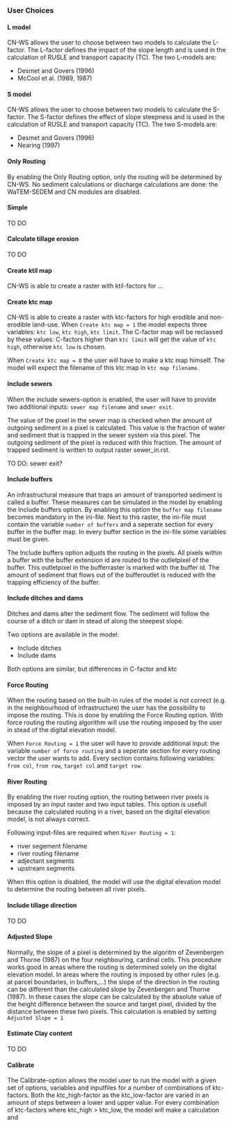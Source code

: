 ### User Choices

#### L model

CN-WS allows the user to choose between two models to calculate the L-factor. The L-factor defines the impact of the slope length and is used
in the calculation of RUSLE and transport capacity (TC). The two L-models are:
- Desmet and Govers (1996)
- McCool et al. (1989, 1987) 

#### S model

CN-WS allows the user to choose between two models to calculate the S-factor. The S-factor defines the effect of slope steepness and is used
in the calculation of RUSLE and transport capacity (TC). The two S-models are:
- Desmet and Govers (1996)
- Nearing (1997)

#### Only Routing

By enabling the Only Routing option, only the routing will be determined by CN-WS. No sediment calculations or discharge calculations are done:
the WaTEM-SEDEM and CN modules are disabled.

#### Simple

TO DO

#### Calculate tillage erosion

TO DO

#### Create ktil map

CN-WS is able to create a raster with ktil-factors for ... 

#### Create ktc map

CN-WS is able to create a raster with ktc-factors for high erodible and non-erodible land-use. When `Create ktc map = 1` the model expects three variables:
`ktc low`, `ktc high`, `ktc limit`. The C-factor map will be reclassed by these values: C-factors higher than `ktc limit` will get the value of `ktc high`, 
otherwise `ktc low` is chosen. 

When `Create ktc map = 0` the user will have to make a ktc map himself. The model will expect the filename of this ktc map in `ktc map filename`.

#### Include sewers

When the include sewers-option is enabled, the user will have to provide two additional inputs: `sewer map filename` and `sewer exit`. 

The value of the pixel in the sewer map is checked when the amount of outgoing sediment in a pixel is calculated. This value is the fraction of water
and sediment that is trapped in the sewer system via this pixel. The outgoing sediment of the pixel is reduced with this fraction. The amount of trapped sediment is 
written to output raster sewer_in.rst. 

TO DO: sewer exit? 

#### Include buffers

An infrastructural measure that traps an amount of transported sediment is called a buffer. These measures can be simulated in the model by enabling
the Include buffers option. By enabling this option the `buffer map filename` becomes mandatory in the ini-file. Next to this raster, the ini-file must contain the 
variable `number of buffers` and a seperate section for every buffer in the buffer map. In every buffer section in the ini-file some variables must be given.

The Include buffers option adjusts the routing in the pixels. All pixels within a buffer with the buffer extension id are routed to the outletpixel of the buffer. This outletpixel
in the bufferraster is marked with the buffer id. The amount of sediment that flows out of the bufferoutlet is reduced with the trapping efficiency of the buffer. 

#### Include ditches and dams

Ditches and dams alter the sediment flow. The sediment will follow the course of a ditch or dam in stead of along the steepest slope. 

Two options are available in the model:
- Include ditches
- Include dams

Both options are similar, but differences in C-factor and ktc

#### Force Routing

When the routing based on the built-in rules of the model is not correct (e.g. in the neighbourhood of infrastructure) the user has the possibility to impose the routing.
This is done by enabling the Force Routing option. With force routing the routing algorithm will use the routing imposed by the user in stead of the digital elevation model.

When `Force Routing = 1` the user will have to provide additional input: the variable `number of force routing` and a seperate
section for every routing vector the user wants to add. Every section contains following variables:
`from col`, `from row`, `target col` and `target row`. 

#### River Routing

By enabling the river routing option, the routing between river pixels is imposed by an input raster and two input tables. 
This option is usefull because the calculated routing in a river, based on the digital elevation model, is not always correct.  

Following input-files are required when `River Routing = 1`:
- river segement filename
- river routing filename
- adjectant segments
- upstream segments

When this option is disabled, the model will use the digital elevation model to determine the routing between all river pixels.

#### Include tillage direction

TO DO

#### Adjusted Slope

Normally, the slope of a pixel is determined by the algoritm of Zevenbergen and Thorne (1987) on the four neighbouring, cardinal cells. 
This procedure works good in areas where the routing is determined solely on the digital elevation model. In areas where the routing is imposed by 
other rules (e.g. at parcel boundaries, in buffers,...) the slope of the direction in the routing can be different than the calculated slope by 
Zevenbergen and Thorne (1987). In these cases the slope can be calculated by the absolute value of the height difference between the source 
and target pixel, divided by the distance between these two pixels. This calculation is enabled by setting `Adjusted Slope = 1`

#### Estimate Clay content

TO DO

#### Calibrate

The Calibrate-option allows the model user to run the model with a given set of options, variables and inputfiles for a number of combinations of ktc-factors. 
Both the ktc_high-factor as the ktc_low-factor are varied in an amount of steps between a lower and upper value. For every combination of ktc-factors where 
ktc_high > ktc_low, the model will make a calculation and 









